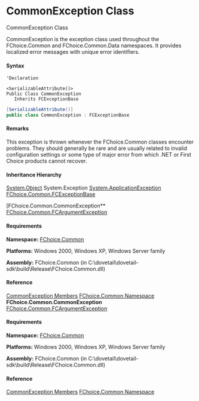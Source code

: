# CommonException Class

CommonException Class

CommonException is the exception class used throughout the FChoice.Common and FChoice.Common.Data namespaces. It provides localized error messages with unique error identifiers.

#### Syntax

```vbnet
'Declaration

<SerializableAttribute()>
Public Class CommonException
   Inherits FCExceptionBase
```

```csharp
[SerializableAttribute()]
public class CommonException : FCExceptionBase
```

#### Remarks

This exception is thrown whenever the FChoice.Common classes encounter problems. They should generally be rare and are usually related to invalid configuration settings or some type of major error from which .NET or First Choice products cannot recover.

#### Inheritance Hierarchy

[System.Object](https://msdn.microsoft.com/en-us/library/e5kfa45b(v=vs.110).aspx)
System.Exception
[System.ApplicationException](#)
[FChoice.Common.FCExceptionBase](FChoice.Common~FChoice.Common.FCExceptionBase.md)

[FChoice.Common.CommonException**
[FChoice.Common.FCArgumentException](FChoice.Common~FChoice.Common.FCArgumentException.md)

#### Requirements

**Namespace:** [FChoice.Common](FChoice.Common~FChoice.Common_namespace.md)

**Platforms:** Windows 2000, Windows XP, Windows Server family

**Assembly:** FChoice.Common (in C:\\dovetail\\dovetail-sdk\\build\\Release\\FChoice.Common.dll)

#### Reference

[CommonException Members](FChoice.Common~FChoice.Common.CommonException_members.md)
[FChoice.Common Namespace](FChoice.Common~FChoice.Common_namespace.md)
**FChoice.Common.CommonException**
[FChoice.Common.FCArgumentException](FChoice.Common~FChoice.Common.FCArgumentException.md)

#### Requirements

**Namespace:** [FChoice.Common](FChoice.Common~FChoice.Common_namespace.md)

**Platforms:** Windows 2000, Windows XP, Windows Server family

**Assembly:** FChoice.Common (in C:\\dovetail\\dovetail-sdk\\build\\Release\\FChoice.Common.dll)

#### Reference

[CommonException Members](FChoice.Common~FChoice.Common.CommonException_members.md)
[FChoice.Common Namespace](FChoice.Common~FChoice.Common_namespace.md)
